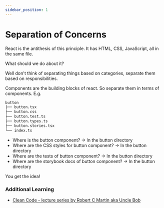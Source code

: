```yaml
---
sidebar_position: 1
---
```


# Separation of Concerns

React is the antithesis of this principle. It has HTML, CSS, JavaScript, all in the same file.

What should we do about it?

Well don't think of separating things based on categories, separate them based on responsibilities.

Components are the building blocks of react. So separate them in terms of components. E.g.

```txt title="Folder Structure"
button
├── button.tsx
├── button.css
├── button.test.ts
├── button.types.ts
├── button.stories.tsx
└── index.ts
```

- Where is the button component? → In the button directory
- Where are the CSS styles for button component? → In the button directory
- Where are the tests of button component? → In the button directory
- Where are the storybook docs of button component? → In the button directory

You get the idea!

### Additional Learning

- [Clean Code - lecture series by Robert C Martin aka Uncle Bob](https://www.youtube.com/playlist?list=PLdTodMosi-BxYqebBBI6JOQitcdUzF4YJ)
